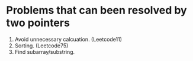 # Problems that can been resolved by two pointers

1. Avoid unnecessary calcuation. (Leetcode11)
2. Sorting. (Leetcode75)
3. Find subarray/substring.
